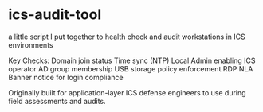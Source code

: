 # ics-audit-tool
a little script I put together to health check and audit workstations in ICS environments

Key Checks:
Domain join status
Time sync (NTP)
Local Admin enabling
ICS operator AD group membership
USB storage policy enforcement
RDP NLA
Banner notice for login compliance

Originally built for application-layer ICS defense engineers to use during field assessments and audits.
